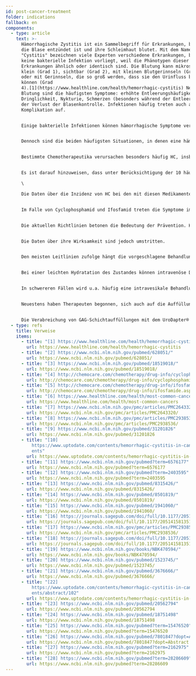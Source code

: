 ```yaml
---
id: post-cancer-treatment
folder: indications
fallback: en
components:
  - type: article
    text: >-
      Hämorrhagische Zystitis ist ein Sammelbegriff für Erkrankungen, bei denen
      die Blase entzündet ist und ihre Schleimhaut blutet. Mit dem Namen
      "Cystitis" bezeichnen viele Experten verschiedene Erkrankungen, bei denen
      keine bakterielle Infektion vorliegt, weil die Phänotypen dieser
      Erkrankungen ähnlich oder identisch sind. Die Blutung kann mikroskopisch
      klein (Grad 1), sichtbar (Grad 2), mit kleinen Blutgerinnseln (Grad 3)
      oder mit Gerinnseln, die so groß werden, dass sie den Urinfluss blockieren
      können (Grad
      4).[1](https://www.healthline.com/health/hemorrhagic-cystitis) Neben der
      Blutung sind die häufigsten Symptome: erhöhte Entleerungshäufigkeit und
      Dringlichkeit, Nykturie, Schmerzen (besonders während der Entleerung) und
      der Verlust der Blasenkontrolle. Infektionen häufig treten auch als
      Komplikation auf.


      Einige bakterielle Infektionen können hämorrhagische Symptome verursachen, aber die meisten Patienten sprechen auf die antibakterielle Behandlung an; daher führen diese Infektionen selten zu chronischer und/oder rezidivierender HC. Bestimmte, in der Industrie verwendete Chemikalien (z.B. Anilin und Toluidin) können ebenfalls HC verursachen. Die Erkrankung verschwindet selbst in der Regel, sobald der Patient dem Toxin nicht mehr ausgesetzt ist.[2](https://www.ncbi.nlm.nih.gov/pubmed/628051/) Einige Viren können HC verursachen; die Erkrankung entwickelt sich jedoch meist entweder in sehr jungem Alter (in diesem Fall verschwindet sie in ein paar Tagen) oder wenn das Immunsystem des Patienten stark beeinträchtigt ist, z.B. nach einer Knochenmark- oder Nierentransplantation.[3](https://www.ncbi.nlm.nih.gov/pubmed/18519018/)


      Dennoch sind die beiden häufigsten Situationen, in denen eine hämorrhagische Cystitis auftritt, mit weit verbreiteten Methoden der Onkotherapie verbunden. Sie kann sich nach einer Chemotherapie oder Strahlentherapie entwickeln. Daher werden diese Erkrankungen oft als Chemo-Cystitis bzw. Strahlencystitis bezeichnet. Es muss darauf hingewiesen werden, dass die Definition der hämorrhagischen Cystitis vage ist und dass es Unterschiede zwischen den Autoren und Ländern gibt; mehrere Erkrankungen werden unabhängig von ihrer Ursache als HCs bezeichnet. Hier sollten mit diesem Begriff die Zustände nach einer Onkotherapie gemeint sein.


      Bestimmte Chemotherapeutika verursachen besonders häufig HC, insbesondere Oxazaphosphorinverbindungen wie Cyclophosphamid und Ifosfamid. Diese Medikamente werden in verschiedenen chemotherapeutischen Protokollen weit verbreitet eingesetzt, unter anderem bei der Behandlung solider Tumore und Lymphome.[4](http://chemocare.com/chemotherapy/drug-info/cyclophosphamide.aspx),[5](http://chemocare.com/chemotherapy/drug-info/ifosfamide.aspx)


      Es ist darauf hinzuweisen, dass unter Berücksichtigung der 10 häufigsten Krebsarten[6](https://www.healthline.com/health/most-common-cancers) in den USA Cyclophosphamid und/oder Ifosfamid bei folgenden Erkrankungen verabreicht werden kann (Häufigkeit in Klammern): Brustkrebs (1.), Lungenkrebs (2.), Blasenkrebs (6.), Non-Hodgkin-Lymphom (7.), Leukämie (10.). Bei Leukämie besteht eine Chance von 30%, als Nebenwirkung eine Blasenentzündung zu entwickeln.[7](https://www.ncbi.nlm.nih.gov/pmc/articles/PMC2643320/) Darüber hinaus sind dies nicht die einzigen Chemotherapeutika, die HC verursachen können.\

      \

      Die Daten über die Inzidenz von HC bei den mit diesen Medikamenten behandelten Patienten sind umstritten; man sagt, das Auftreten liege zwischen 7-53%, etwa 0,6-15% der Patienten erleiden schwere Blutungen.[8](https://www.ncbi.nlm.nih.gov/pmc/articles/PMC2938536/) Tatsächlich begrenzt in vielen Fällen der Krebsbehandlung die toxische Wirkung, die das Medikament in der Blase zum Ausdruck bringt, die Dosierung. Die Inzidenz der Strahlenzystitis liegt nach der Strahlentherapie im Beckenbereich bei 11-20%.[9](https://www.ncbi.nlm.nih.gov/pubmed/31201826)


      Im Falle von Cyclophosphamid und Ifosfamid treten die Symptome im Allgemeinen nach der Verabreichung der ersten Dosis auf und dauern 4-5 Tage.[10](https://www.uptodate.com/contents/hemorrhagic-cystitis-in-cancer-patients) Andererseits können bestimmte andere Produkte wie Busulfan Jahren nach der Exposition eine Chemocystitis auslösen,[11](https://www.ncbi.nlm.nih.gov/pubmed?term=6576177) und die unerwünschte Wirkung einer Strahlentherapie, die sich als Strahlencystitis darstellt, kann auch 10 oder 20 Jahre später auftreten.[12](https://www.ncbi.nlm.nih.gov/pubmed?term=2403595)


      Die aktuellen Richtlinien betonen die Bedeutung der Prävention. Hyperhydrierung, kontinuierliche Blasenspülung (Kochsalzlösung, mit oder ohne Alkalisierung), hyperbare Sauerstofftherapie, Verabreichung von Mesna (einer Sulfhydrylverbindung) oder intravesikalem Natriumhyaluronat (zur Auffüllung der GAG-Schicht) sind die am häufigsten verwendeten Methoden.[13](https://www.ncbi.nlm.nih.gov/pubmed/8315426/),[14](https://www.ncbi.nlm.nih.gov/pubmed/8501819/),[15](https://www.ncbi.nlm.nih.gov/pubmed/1941060/),[16](https://journals.sagepub.com/doi/full/10.1177/2051415813512647#)


      Die Daten über ihre Wirksamkeit sind jedoch umstritten.


      Den meisten Leitlinien zufolge hängt die vorgeschlagene Behandlung nach der Diagnose der Erkrankung stark vom Schweregrad des Zustands ab (z.B.).[17](https://www.ncbi.nlm.nih.gov/pmc/articles/PMC2938536/),[18](https://journals.sagepub.com/doi/full/10.1177/2051415813512647) Die hämodynamische Stabilität muss in allen Fällen erhalten bleiben, was eine Bluttransfusion oft notwendig macht.


      Bei einer leichten Hydratation des Zustandes können intravenöse Diuretika, Schmerzmittel und anticholinerge Blasenmedikation ausreichend sein. Auch eine kontinuierliche Blasenspülung wird als wirksam erachtet.


      In schwereren Fällen wird u.a. häufig eine intravesikale Behandlung durchgeführt. Die Therapie der Chemozystitis dauert in der Regel einige Tage, während sie bei der Strahlenzystitis sechs Monate oder länger dauert.[19](https://www.ncbi.nlm.nih.gov/books/NBK470594/) Es sind mehrere Mittel zur Verhinderung von Blutungen bekannt. Aminocapronsäure (die der Aminosäure Lysin ähnlich ist) hemmt die Plasminogenaktivierung, die die Blutgerinnung erhöht.[20](https://www.ncbi.nlm.nih.gov/pubmed/1523745/) Alaun (Aluminiumammoniumsulfat oder Aluminiumkaliumsulfat) verursacht eine Proteinausfällung und verringert die Kapillarpermeabilität.[21](https://www.ncbi.nlm.nih.gov/pubmed/3676666/) Silbernitrat bewirkt eine chemische Gerinnung.[22](https://www.uptodate.com/contents/hemorrhagic-cystitis-in-cancer-patients/abstract/102) Formalin, das hochtoxisch ist, wird nur dann eingesetzt, wenn der Patient auf keine anderen Behandlungen angesprochen hat; in schwierigeren Fällen soll vorher eine Fulguration der betroffenen Bereiche durchgeführt werden.


      Neuestens haben Therapeuten begonnen, sich auch auf die Auffüllung der GAG-Schicht zu konzentrieren. Hyaluronsäure, Chondroitinsulfat, Heparin und Pentosanpolysulfat-Natrium wurden bereits in der Therapie von HC eingesetzt.[23](https://www.ncbi.nlm.nih.gov/pubmed/20562794),[24](https://www.ncbi.nlm.nih.gov/pubmed/18751498),[25](https://www.ncbi.nlm.nih.gov/pubmed?term=15476520) Es wurden auch Prostaglandin und Östrogene verabreicht - die Ergebnisse sind allerdings umstritten.[26](https://www.ncbi.nlm.nih.gov/pubmed/7801847?dopt=Abstract),[27](https://www.ncbi.nlm.nih.gov/pubmed?term=2162975),[28](https://www.ncbi.nlm.nih.gov/pubmed?term=28286609)


      Die Verabreichung von GAG-Schichtauffüllungen mit dem UroDapter® ist eine definitiv wirksame Methode, unabhängig von der Indikation selbst.
  - type: refs
    title: Verweise
    items:
      - title: "[1] https://www.healthline.com/health/hemorrhagic-cystitis"
        url: https://www.healthline.com/health/hemorrhagic-cystitis
      - title: "[2] https://www.ncbi.nlm.nih.gov/pubmed/628051/"
        url: https://www.ncbi.nlm.nih.gov/pubmed/628051/
      - title: "[3] https://www.ncbi.nlm.nih.gov/pubmed/18519018/"
        url: https://www.ncbi.nlm.nih.gov/pubmed/18519018/
      - title: "[4] http://chemocare.com/chemotherapy/drug-info/cyclophosphamide.aspx"
        url: http://chemocare.com/chemotherapy/drug-info/cyclophosphamide.aspx
      - title: "[5] http://chemocare.com/chemotherapy/drug-info/ifosfamide.aspx"
        url: http://chemocare.com/chemotherapy/drug-info/ifosfamide.aspx
      - title: "[6] https://www.healthline.com/health/most-common-cancers"
        url: https://www.healthline.com/health/most-common-cancers
      - title: "[7] https://www.ncbi.nlm.nih.gov/pmc/articles/PMC2643320/"
        url: https://www.ncbi.nlm.nih.gov/pmc/articles/PMC2643320/
      - title: "[8] https://www.ncbi.nlm.nih.gov/pmc/articles/PMC2938536/"
        url: https://www.ncbi.nlm.nih.gov/pmc/articles/PMC2938536/
      - title: "[9] https://www.ncbi.nlm.nih.gov/pubmed/31201826"
        url: https://www.ncbi.nlm.nih.gov/pubmed/31201826
      - title: "[10]
          https://www.uptodate.com/contents/hemorrhagic-cystitis-in-cancer-pati\
          ents"
        url: https://www.uptodate.com/contents/hemorrhagic-cystitis-in-cancer-patients
      - title: "[11] https://www.ncbi.nlm.nih.gov/pubmed?term=6576177"
        url: https://www.ncbi.nlm.nih.gov/pubmed?term=6576177
      - title: "[12] https://www.ncbi.nlm.nih.gov/pubmed?term=2403595"
        url: https://www.ncbi.nlm.nih.gov/pubmed?term=2403595
      - title: "[13] https://www.ncbi.nlm.nih.gov/pubmed/8315426/"
        url: https://www.ncbi.nlm.nih.gov/pubmed/8315426/
      - title: "[14] https://www.ncbi.nlm.nih.gov/pubmed/8501819/"
        url: https://www.ncbi.nlm.nih.gov/pubmed/8501819/
      - title: "[15] https://www.ncbi.nlm.nih.gov/pubmed/1941060/"
        url: https://www.ncbi.nlm.nih.gov/pubmed/1941060/
      - title: "[16] https://journals.sagepub.com/doi/full/10.1177/2051415813512647"
        url: https://journals.sagepub.com/doi/full/10.1177/2051415813512647
      - title: "[17] https://www.ncbi.nlm.nih.gov/pmc/articles/PMC2938536/"
        url: https://www.ncbi.nlm.nih.gov/pmc/articles/PMC2938536/
      - title: "[18] https://journals.sagepub.com/doi/full/10.1177/2051415813512647"
        url: https://journals.sagepub.com/doi/full/10.1177/2051415813512647
      - title: "[19] https://www.ncbi.nlm.nih.gov/books/NBK470594/"
        url: https://www.ncbi.nlm.nih.gov/books/NBK470594/
      - title: "[20] https://www.ncbi.nlm.nih.gov/pubmed/1523745/"
        url: https://www.ncbi.nlm.nih.gov/pubmed/1523745/
      - title: "[21] https://www.ncbi.nlm.nih.gov/pubmed/3676666/"
        url: https://www.ncbi.nlm.nih.gov/pubmed/3676666/
      - title: "[22]
          https://www.uptodate.com/contents/hemorrhagic-cystitis-in-cancer-pati\
          ents/abstract/102"
        url: https://www.uptodate.com/contents/hemorrhagic-cystitis-in-cancer-patients/abstract/102
      - title: "[23] https://www.ncbi.nlm.nih.gov/pubmed/20562794"
        url: https://www.ncbi.nlm.nih.gov/pubmed/20562794
      - title: "[24] https://www.ncbi.nlm.nih.gov/pubmed/18751498"
        url: https://www.ncbi.nlm.nih.gov/pubmed/18751498
      - title: "[25] https://www.ncbi.nlm.nih.gov/pubmed?term=15476520"
        url: https://www.ncbi.nlm.nih.gov/pubmed?term=15476520
      - title: "[26] https://www.ncbi.nlm.nih.gov/pubmed/7801847?dopt=Abstract"
        url: https://www.ncbi.nlm.nih.gov/pubmed/7801847?dopt=Abstract
      - title: "[27] https://www.ncbi.nlm.nih.gov/pubmed?term=2162975"
        url: https://www.ncbi.nlm.nih.gov/pubmed?term=2162975
      - title: "[28] https://www.ncbi.nlm.nih.gov/pubmed?term=28286609"
        url: https://www.ncbi.nlm.nih.gov/pubmed?term=28286609
---
```

